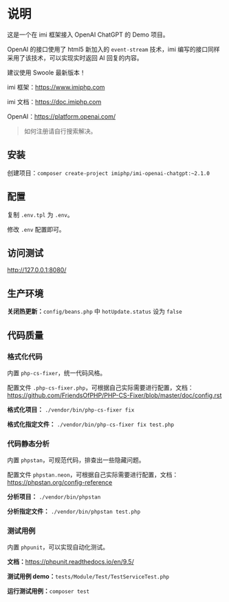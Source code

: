# 说明

这是一个在 imi 框架接入 OpenAI ChatGPT 的 Demo 项目。

OpenAI 的接口使用了 html5 新加入的 `event-stream` 技术，imi 编写的接口同样采用了该技术，可以实现实时返回 AI 回复的内容。

建议使用 Swoole 最新版本！

imi 框架：<https://www.imiphp.com>

imi 文档：<https://doc.imiphp.com>

OpenAI：<https://platform.openai.com/>

> 如何注册请自行搜索解决。

## 安装

创建项目：`composer create-project imiphp/imi-openai-chatgpt:~2.1.0`

## 配置

复制 `.env.tpl` 为 `.env`。

修改 `.env` 配置即可。

## 访问测试

<http://127.0.0.1:8080/>

## 生产环境

**关闭热更新：**`config/beans.php` 中 `hotUpdate.status` 设为 `false`

## 代码质量

### 格式化代码

内置 `php-cs-fixer`，统一代码风格。

配置文件 `.php-cs-fixer.php`，可根据自己实际需要进行配置，文档：<https://github.com/FriendsOfPHP/PHP-CS-Fixer/blob/master/doc/config.rst>

**格式化项目：** `./vendor/bin/php-cs-fixer fix`

**格式化指定文件：** `./vendor/bin/php-cs-fixer fix test.php`

### 代码静态分析

内置 `phpstan`，可规范代码，排查出一些隐藏问题。

配置文件 `phpstan.neon`，可根据自己实际需要进行配置，文档：<https://phpstan.org/config-reference>

**分析项目：** `./vendor/bin/phpstan`

**分析指定文件：** `./vendor/bin/phpstan test.php`

### 测试用例

内置 `phpunit`，可以实现自动化测试。

**文档：**<https://phpunit.readthedocs.io/en/9.5/>

**测试用例 demo：**`tests/Module/Test/TestServiceTest.php`

**运行测试用例：**`composer test`
